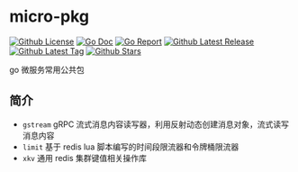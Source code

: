 # micro-pkg

[![Github License](https://img.shields.io/github/license/sliveryou/go-pkg.svg?style=flat)](https://github.com/sliveryou/go-pkg/blob/master/LICENSE)
[![Go Doc](https://godoc.org/github.com/sliveryou/go-pkg?status.svg)](https://pkg.go.dev/github.com/sliveryou/go-pkg)
[![Go Report](https://goreportcard.com/badge/github.com/sliveryou/go-pkg)](https://goreportcard.com/report/github.com/sliveryou/go-pkg)
[![Github Latest Release](https://img.shields.io/github/release/sliveryou/go-pkg.svg?style=flat)](https://github.com/sliveryou/go-pkg/releases/latest)
[![Github Latest Tag](https://img.shields.io/github/tag/sliveryou/go-pkg.svg?style=flat)](https://github.com/sliveryou/go-pkg/tags)
[![Github Stars](https://img.shields.io/github/stars/sliveryou/go-pkg.svg?style=flat)](https://github.com/sliveryou/go-pkg/stargazers)

go 微服务常用公共包

## 简介

- `gstream` gRPC 流式消息内容读写器，利用反射动态创建消息对象，流式读写消息内容
- `limit` 基于 redis lua 脚本编写的时间段限流器和令牌桶限流器
- `xkv` 通用 redis 集群键值相关操作库
